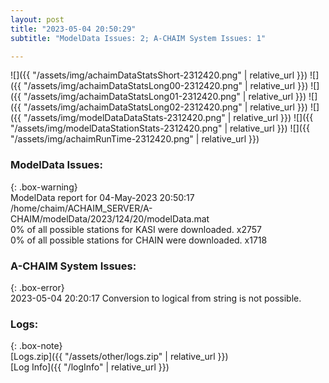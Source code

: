 ```yaml
---
layout: post
title: "2023-05-04 20:50:29"
subtitle: "ModelData Issues: 2; A-CHAIM System Issues: 1"

---
```


![]({{ "/assets/img/achaimDataStatsShort-2312420.png" | relative_url }})
![]({{ "/assets/img/achaimDataStatsLong00-2312420.png" | relative_url }})
![]({{ "/assets/img/achaimDataStatsLong01-2312420.png" | relative_url }})
![]({{ "/assets/img/achaimDataStatsLong02-2312420.png" | relative_url }})
![]({{ "/assets/img/modelDataDataStats-2312420.png" | relative_url }})
![]({{ "/assets/img/modelDataStationStats-2312420.png" | relative_url }})
![]({{ "/assets/img/achaimRunTime-2312420.png" | relative_url }})


### ModelData Issues:  
  
{: .box-warning}  
 ModelData report for 04-May-2023 20:50:17   
 /home/chaim/ACHAIM_SERVER/A-CHAIM/modelData/2023/124/20/modelData.mat   
 0% of all possible stations for KASI were downloaded. x2757   
 0% of all possible stations for CHAIN were downloaded. x1718   
  
### A-CHAIM System Issues:  
  
{: .box-error}  
2023-05-04 20:20:17 Conversion to logical from string is not possible.  

### Logs:  
  
{: .box-note}  
[Logs.zip]({{ "/assets/other/logs.zip" | relative_url }})  
[Log Info]({{ "/logInfo" | relative_url }})  

